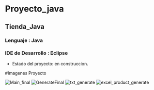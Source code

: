 <h1>Proyecto_java </h1>

<h2>Tienda_Java</h2>

<h3>Lenguaje : Java</h3>

<h3>IDE de Desarrollo : Eclipse</h3>

- Estado del proyecto: en construccion.

#Imagenes Proyecto 

![Main_final](https://github.com/user-attachments/assets/29560e18-33b4-4f86-96ef-695a42daa72f)
![GenerateFinal](https://github.com/user-attachments/assets/e3b6c514-c1e3-4053-92aa-e370b94e1456)
![txt_generate](https://github.com/user-attachments/assets/08192b11-2a0d-4007-8a77-901a120659f5)
![excel_product_generate](https://github.com/user-attachments/assets/60c4b1db-d582-4b41-a5a6-ccb7f86630ef)
